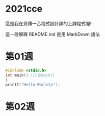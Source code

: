 # 2021cce
這是我在資傳一乙程式設計課的上課程式喔!!

這一段解釋 README.md 是用 MarkDown 語法

# 第01週

```C
#include <stdio.h>
int main() ///在main()
{
printf("Hello World\n");
```

# 第02週

